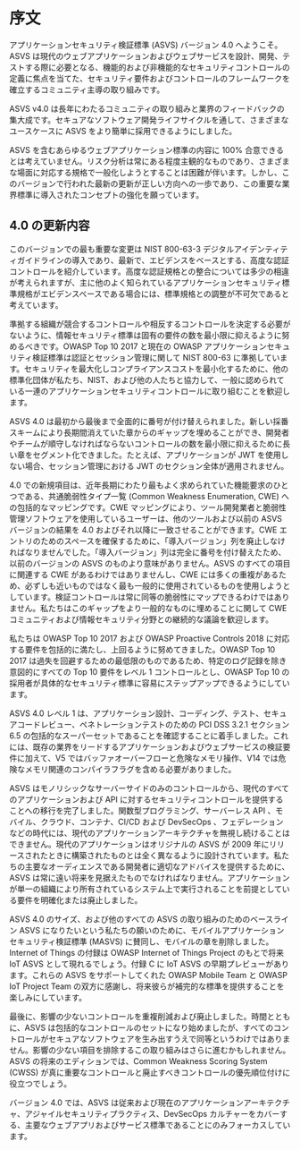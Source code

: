 # 序文

アプリケーションセキュリティ検証標準 (ASVS) バージョン 4.0 へようこそ。ASVS は現代のウェブアプリケーションおよびウェブサービスを設計、開発、テストする際に必要となる、機能的および非機能的なセキュリティコントロールの定義に焦点を当てた、セキュリティ要件およびコントロールのフレームワークを確立するコミュニティ主導の取り組みです。

ASVS v4.0 は長年にわたるコミュニティの取り組みと業界のフィードバックの集大成です。セキュアなソフトウェア開発ライフサイクルを通して、さまざまなユースケースに ASVS をより簡単に採用できるようにしました。

ASVS を含むあらゆるウェブアプリケーション標準の内容に 100% 合意できるとは考えていません。リスク分析は常にある程度主観的なものであり、さまざまな場面に対応する規格で一般化しようとすることは困難が伴います。しかし、このバージョンで行われた最新の更新が正しい方向への一歩であり、この重要な業界標準に導入されたコンセプトの強化を願っています。

## 4.0 の更新内容

このバージョンでの最も重要な変更は NIST 800-63-3 デジタルアイデンティティガイドラインの導入であり、最新で、エビデンスをベースとする、高度な認証コントロールを紹介しています。高度な認証規格との整合については多少の相違が考えられますが、主に他のよく知られているアプリケーションセキュリティ標準規格がエビデンスベースである場合には、標準規格との調整が不可欠であると考えています。

準拠する組織が競合するコントロールや相反するコントロールを決定する必要がないように、情報セキュリティ標準は固有の要件の数を最小限に抑えるように努めるべきです。OWASP Top 10 2017 と現在の OWASP アプリケーションセキュリティ検証標準は認証とセッション管理に関して NIST 800-63 に準拠しています。セキュリティを最大化しコンプライアンスコストを最小化するために、他の標準化団体が私たち、NIST、および他の人たちと協力して、一般に認められている一連のアプリケーションセキュリティコントロールに取り組むことを歓迎します。

ASVS 4.0 は最初から最後まで全面的に番号が付け替えられました。新しい採番スキームにより長期間消えていた章からのギャップを埋めることができ、開発者やチームが順守しなければならないコントロールの数を最小限に抑えるために長い章をセグメント化できました。たとえば、アプリケーションが JWT を使用しない場合、セッション管理における JWT のセクション全体が適用されません。

4.0 での新規項目は、近年長期にわたり最もよく求められていた機能要求のひとつである、共通脆弱性タイプ一覧 (Common Weakness Enumeration, CWE) への包括的なマッピングです。CWE マッピングにより、ツール開発業者と脆弱性管理ソフトウェアを使用しているユーザーは、他のツールおよび以前の ASVS バージョンの結果を 4.0 およびそれ以降に一致させることができます。CWE エントリのためのスペースを確保するために、「導入バージョン」列を廃止しなければなりませんでした。「導入バージョン」列は完全に番号を付け替えたため、以前のバージョンの ASVS のものより意味がありません。ASVS のすべての項目に関連する CWE があるわけではありませんし、CWE には多くの重複があるため、必ずしも近いものではなく最も一般的に使用されているものを使用しようとしています。検証コントロールは常に同等の脆弱性にマップできるわけではありません。私たちはこのギャップをより一般的なものに埋めることに関して CWE コミュニティおよび情報セキュリティ分野との継続的な議論を歓迎します。

私たちは OWASP Top 10 2017 および OWASP Proactive Controls 2018 に対応する要件を包括的に満たし、上回るように努めてきました。OWASP Top 10 2017 は過失を回避するための最低限のものであるため、特定のログ記録を除き意図的にすべての Top 10 要件をレベル 1 コントロールとし、OWASP Top 10 の採用者が具体的なセキュリティ標準に容易にステップアップできるようにしています。

ASVS 4.0 レベル 1 は、アプリケーション設計、コーディング、テスト、セキュアコードレビュー、ペネトレーションテストのための PCI DSS 3.2.1 セクション 6.5 の包括的なスーパーセットであることを確認することに着手しました。これには、既存の業界をリードするアプリケーションおよびウェブサービスの検証要件に加えて、V5 ではバッファオーバーフローと危険なメモリ操作、V14 では危険なメモリ関連のコンパイラフラグを含める必要がありました。

ASVS はモノリシックなサーバーサイドのみのコントロールから、現代のすべてのアプリケーションおよび API に対するセキュリティコントロールを提供することへの移行を完了しました。関数型プログラミング、サーバーレス API 、モバイル、クラウド、コンテナ、CI/CD および DevSecOps 、フェデレーションなどの時代には、現代のアプリケーションアーキテクチャを無視し続けることはできません。現代のアプリケーションはオリジナルの ASVS が 2009 年にリリースされたときに構築されたものとは全く異なるように設計されています。私たちの主要なオーディエンスである開発者に適切なアドバイスを提供するために、ASVS は常に遠い将来を見据えたものでなければなりません。アプリケーションが単一の組織により所有されているシステム上で実行されることを前提としている要件を明確化または廃止しました。

ASVS 4.0 のサイズ、および他のすべての ASVS の取り組みのためのベースライン ASVS になりたいという私たちの願いのために、モバイルアプリケーションセキュリティ検証標準 (MASVS) に賛同し、モバイルの章を削除しました。Internet of Things の付録は OWASP Internet of Things Project のもとで将来 IoT ASVS として現れるでしょう。付録 C に IoT ASVS の早期プレビューがあります。これらの ASVS をサポートしてくれた OWASP Mobile Team と OWASP IoT Project Team の双方に感謝し、将来彼らが補完的な標準を提供することを楽しみにしています。

最後に、影響の少ないコントロールを重複削減および廃止しました。時間とともに、ASVS は包括的なコントロールのセットになり始めましたが、すべてのコントロールがセキュアなソフトウェアを生み出すうえで同等というわけではありません。影響の少ない項目を排除するこの取り組みはさらに進むかもしれません。ASVS の将来のエディションでは、Common Weakness Scoring System (CWSS) が真に重要なコントロールと廃止すべきコントロールの優先順位付けに役立つでしょう。

バージョン 4.0 では、ASVS は従来および現在のアプリケーションアーキテクチャ、アジャイルセキュリティプラクティス、DevSecOps カルチャーをカバーする、主要なウェブアプリおよびサービス標準であることにのみフォーカスしています。
